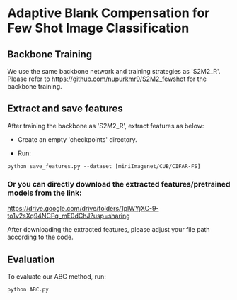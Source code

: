 #  Adaptive Blank Compensation for Few Shot Image Classification


## Backbone Training

We use the same backbone network and training strategies as 'S2M2_R'. Please refer to https://github.com/nupurkmr9/S2M2_fewshot for the backbone training.

## Extract and save features

After training the backbone as 'S2M2_R', extract features as below:

- Create an empty 'checkpoints' directory.

- Run:
```save_features
python save_features.py --dataset [miniImagenet/CUB/CIFAR-FS] 
```
### Or you can directly download the extracted features/pretrained models from the link:
https://drive.google.com/drive/folders/1plWYjXC-9-to1v2sXq94NCPq_mE0dChJ?usp=sharing


After downloading the extracted features, please adjust your file path according to the code.


## Evaluation

To evaluate our ABC method, run:

```eval
python ABC.py
```
